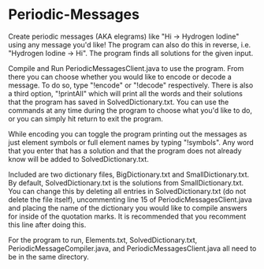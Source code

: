 # Periodic-Messages
Create periodic messages (AKA elegrams) like "Hi -> Hydrogen Iodine" using any message you'd like!
The program can also do this in reverse, i.e. "Hydrogen Iodine -> Hi".
The program finds all solutions for the given input.

Compile and Run PeriodicMessagesClient.java to use the program. From there you can choose
whether you would like to encode or decode a message. To do so, type "!encode" or "!decode"
respectively. There is also a third option, "!printAll" which will print all
the words and their solutions that the program has saved in SolvedDictionary.txt.
You can use the commands at any time during the program to choose what you'd like
to do, or you can simply hit return to exit the program. 

While encoding you can toggle the program printing out the messages as just
element symbols or full element names by typing "!symbols". Any word that you enter
that has a solution and that the program does not already know will be added to
SolvedDictionary.txt.

Included are two dictionary files, BigDictionary.txt and SmallDictionary.txt.
By default, SolvedDictionary.txt is the solutions from SmallDictionary.txt. You
can change this by deleting all entries in SolvedDictionary.txt (do not delete
the file itself), uncommenting line 15 of PeriodicMessagesClient.java and
placing the name of the dictionary you would like to compile answers for
inside of the quotation marks. It is recommended that you recomment this
line after doing this.

For the program to run, Elements.txt, SolvedDictionary.txt, PeriodicMessageCompiler.java,
and PeriodicMessagesClient.java all need to be in the same directory.


